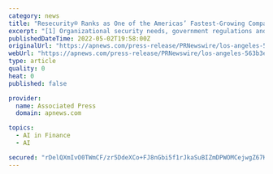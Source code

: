 ```yaml
---
category: news
title: "Resecurity® Ranks as One of the Americas’ Fastest-Growing Companies by Financial Times"
excerpt: "[1] Organizational security needs, government regulations and market innovations including artificial intelligence, SaaS solutions and machine learning are expected ... Resecurity’s services and platforms focus on early-warning identification of data ..."
publishedDateTime: 2022-05-02T19:58:00Z
originalUrl: "https://apnews.com/press-release/PRNewswire/los-angeles-563b3eb0da9170763fa349d0495111e6"
webUrl: "https://apnews.com/press-release/PRNewswire/los-angeles-563b3eb0da9170763fa349d0495111e6"
type: article
quality: 0
heat: 0
published: false

provider:
  name: Associated Press
  domain: apnews.com

topics:
  - AI in Finance
  - AI

secured: "rDelQXmIvO0TWmCF/zr5DdeXCo+FJ8nGbi5f1rJkaSuBIZmDPWOMCejwgZ67KDcd4AfEabH1dP1fhSi3scBm+Yu0BY/vqpbSBbqNcn427pIkCvxNbJADJms5A7kYJbeR+BRJ1cqok+Z7hCenXhja6nuuwD9uZv5j3EUMdR4zrdHxh4Q9ut5C7gNHFS9YwoSUBAGPv1scn/XUIknqHVp7CmeD3p9CwcKu4znnYFuuOjUbvJQtqqQ60N67o1IZ2qmOUpGQRsv6jL6ikx7xBFnQbwkhAojGqPRJCSJSl5JB13Vfsxw9zjxKH41jNcWibOZ6mtzTjUOBMvduPr4Fx6Tq2jGEezfQ4VBa+6/qCuVAamI=;8OWjxAXidVEiZACjbaoOEw=="
---
```


